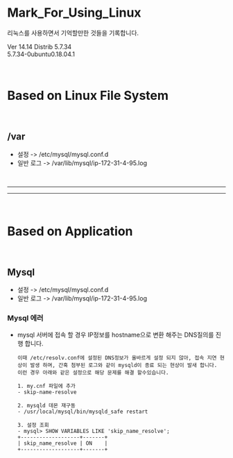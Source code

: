 # Mark_For_Using_Linux
리눅스를 사용하면서 기억할만한 것들을 기록합니다.

Ver 14.14 Distrib 5.7.34<br>5.7.34-0ubuntu0.18.04.1

<br>

# Based on Linux File System
<br>

## /var
- 설정 -> /etc/mysql/mysql.conf.d
- 일반 로그 -> /var/lib/mysql/ip-172-31-4-95.log 

<br>

---

---

<br>

# Based on Application
<br>

## Mysql
- 설정 -> /etc/mysql/mysql.conf.d
- 일반 로그 -> /var/lib/mysql/ip-172-31-4-95.log 

### Mysql 에러
- mysql 서버에 접속 할 경우 IP정보를 hostname으로 변환 해주는 DNS질의를 진행 합니다.
   
      이때 /etc/resolv.conf에 설정된 DNS정보가 올바르게 설정 되지 않아, 접속 지연 현상이 발생 하며, 간혹 첨부된 로그와 같이 mysqld이 종료 되는 현상이 발새 합니다.
      이런 경우 아래와 같은 설정으로 해당 문제를 해결 할수있습니다.

      1. my.cnf 파일에 추가 
      - skip-name-resolve

      2. mysqld 데몬 재구동
      - /usr/local/mysql/bin/mysqld_safe restart

      3. 설정 조회
      - mysql> SHOW VARIABLES LIKE 'skip_name_resolve';
      +-------------------+-------+ 
      | skip_name_resolve | ON    | 
      +-------------------+-------+

